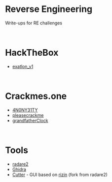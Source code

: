 # Reverse Engineering

Write-ups for RE challenges

<br/>

# HackTheBox

- [exatlon_v1](https://github.com/marciomat/reverse_engineering/tree/main/hackthebox/exatlon)

<br/>

# Crackmes.one

- [4N0NY31TY](https://github.com/marciomat/reverse_engineering/tree/main/crackmesone/4N0NY31TY)
- [pleasecrackme](https://github.com/marciomat/reverse_engineering/tree/main/crackmesone/pleasecrackme)
- [grandfatherClock](https://github.com/marciomat/reverse_engineering/tree/main/crackmesone/grandfatherClock)

<br/>

# Tools

- [radare2](https://rada.re/)
- [Ghidra](https://ghidra-sre.org/)
- [Cutter](https://cutter.re/) - GUI based on [rizin](https://rizin.re/) (fork from radare2)